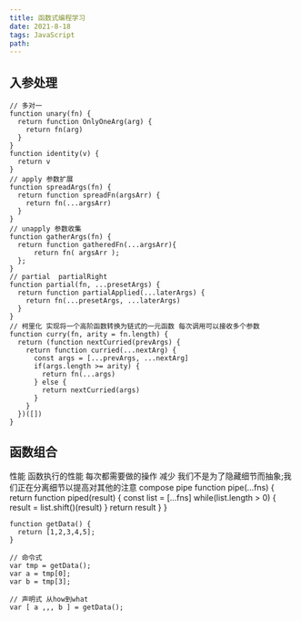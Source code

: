 ```yaml
---
title: 函数式编程学习
date: 2021-8-18  
tags: JavaScript
path: 
---
```


## 入参处理

    // 多对一
    function unary(fn) {
      return function OnlyOneArg(arg) {
        return fn(arg)
      }
    }
    function identity(v) {
      return v
    }
    // apply 参数扩展
    function spreadArgs(fn) {
      return function spreadFn(argsArr) {
        return fn(...argsArr)
      }
    }
    // unapply 参数收集
    function gatherArgs(fn) {
      return function gatheredFn(...argsArr){
          return fn( argsArr );
      };
    }  
    // partial  partialRight
    function partial(fn, ...presetArgs) {
      return function partialApplied(...laterArgs) {
        return fn(...presetArgs, ...laterArgs)
      }
    }
    // 柯里化 实现将一个高阶函数转换为链式的一元函数 每次调用可以接收多个参数
    function curry(fn, arity = fn.length) {
      return (function nextCurried(prevArgs) {
        return function curried(...nextArg) {
          const args = [...prevArgs, ...nextArg]
          if(args.length >= arity) {
            return fn(...args)
          } else {
            return nextCurried(args)
          }
        }
      })([])
    }

## 函数组合
  性能  函数执行的性能  每次都需要做的操作 减少
  我们不是为了隐藏细节而抽象;我们正在分离细节以提高对其他的注意
  compose
  pipe
  function pipe(...fns) {
      return function piped(result) {
        const list = [...fns]
        while(list.length > 0) {
          result = list.shift()(result)
        }
        return result
      }
    }

    function getData() {
      return [1,2,3,4,5];
    }

    // 命令式
    var tmp = getData();
    var a = tmp[0];
    var b = tmp[3];

    // 声明式 从how到what
    var [ a ,,, b ] = getData();
